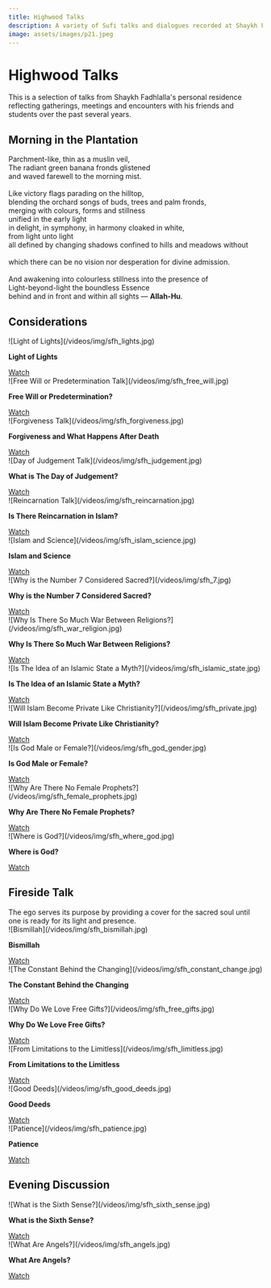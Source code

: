 ```yaml
---
title: Highwood Talks
description: A variety of Sufi talks and dialogues recorded at Shaykh Fadhlalla's home in Mpumalanga, South Africa
image: assets/images/p21.jpeg
---
```


# Highwood Talks

This is a selection of talks from Shaykh Fadhlalla's personal residence reflecting gatherings, meetings and encounters with his friends and students over the past several years.

## Morning in the Plantation

<div class="aphorism-text">

Parchment-like, thin as a muslin veil,  <br/>
The radiant green banana fronds glistened  <br/>
and waved farewell to the morning mist.  <br/>
<br/>
Like victory flags parading on the hilltop, <br/> 
blending the orchard songs of buds, trees and palm fronds, <br/> 
merging with colours, forms and stillness  <br/>
unified in the early light  <br/>
in delight, in symphony, in harmony cloaked in white,  <br/>
from light unto light  <br/>
all defined by changing shadows confined to hills and meadows without <br/>  
which there can be no vision nor desperation for divine admission.  <br/>
  <br/>
And awakening into colourless stillness into the presence of  <br/>
Light-beyond-light the boundless Essence  <br/>
behind and in front and within all sights — <strong>Allah-Hu</strong>.

</div>

## Considerations

<div markdown="1" class="card video sidebar center gemoji center-content">

<div markdown="2" class="video-image">
![Light of Lights](/videos/img/sfh_lights.jpg)
</div>

**Light of Lights**

<div markdown="3" class="video-link">
<a target="_blank" href="https://www.youtube.com/watch?v=kfN_DObkSM4&list=PLzFr0xRIkb3gVfjRtai2-XBlvWVprgHqP&index=40">Watch</a>
</div>

</div>

<div markdown="1" class="card video sidebar center gemoji center-content">

<div markdown="2" class="video-image">
![Free Will or Predetermination Talk](/videos/img/sfh_free_will.jpg)
</div>

**Free Will or Predetermination?**

<div markdown="3" class="video-link">
<a target="_blank" href="https://www.youtube.com/watch?v=yvbzO4dDgD0&list=PLzFr0xRIkb3gVfjRtai2-XBlvWVprgHqP&index=39">Watch</a>
</div>

</div>

<div markdown="1" class="card video sidebar center gemoji center-content">

<div markdown="2" class="video-image">
![Forgiveness Talk](/videos/img/sfh_forgiveness.jpg)
</div>

**Forgiveness and What Happens After Death**

<div markdown="3" class="video-link">
<a target="_blank" href="https://www.youtube.com/watch?v=ckcXZs7mejE">Watch</a>
</div>

</div>

<div markdown="1" class="card video sidebar center gemoji center-content">

<div markdown="2" class="video-image">
![Day of Judgement Talk](/videos/img/sfh_judgement.jpg)
</div>

**What is The Day of Judgement?**

<div markdown="3" class="video-link">
<a target="_blank" href="https://www.youtube.com/watch?v=LyGrhZOjSXE&list=PLzFr0xRIkb3gVfjRtai2-XBlvWVprgHqP&index=38">Watch</a>
</div>

</div>

<div markdown="1" class="card video sidebar center gemoji center-content">

<div markdown="2" class="video-image">
![Reincarnation Talk](/videos/img/sfh_reincarnation.jpg)
</div>

**Is There Reincarnation in Islam?**

<div markdown="3" class="video-link">
<a target="_blank" href="https://www.youtube.com/watch?v=xQA91yHPDpM&list=PLzFr0xRIkb3gVfjRtai2-XBlvWVprgHqP&index=37">Watch</a>
</div>

</div>

<div markdown="1" class="card video sidebar center gemoji center-content">

<div markdown="2" class="video-image">
![Islam and Science](/videos/img/sfh_islam_science.jpg)
</div>

**Islam and Science**

<div markdown="3" class="video-link">
<a target="_blank" href="https://www.youtube.com/watch?v=nA2wKknIjQQ&list=PLzFr0xRIkb3gVfjRtai2-XBlvWVprgHqP&index=36">Watch</a>
</div>

</div>

<div markdown="1" class="card video sidebar center gemoji center-content">

<div markdown="2" class="video-image">
![Why is the Number 7 Considered Sacred?](/videos/img/sfh_7.jpg)
</div>

**Why is the Number 7 Considered Sacred?**

<div markdown="3" class="video-link">
<a target="_blank" href="https://www.youtube.com/watch?v=VSr2IUp-2w8&list=PLzFr0xRIkb3gVfjRtai2-XBlvWVprgHqP&index=35">Watch</a>
</div>

</div>

<div markdown="1" class="card video sidebar center gemoji center-content">

<div markdown="2" class="video-image">
![Why Is There So Much War Between Religions?](/videos/img/sfh_war_religion.jpg)
</div>

**Why Is There So Much War Between Religions?**

<div markdown="3" class="video-link">
<a target="_blank" href="https://www.youtube.com/watch?v=F81bv5vTEZs&list=PLzFr0xRIkb3gVfjRtai2-XBlvWVprgHqP&index=34">Watch</a>
</div>

</div>

<div markdown="1" class="card video sidebar center gemoji center-content">

<div markdown="2" class="video-image">
![Is The Idea of an Islamic State a Myth?](/videos/img/sfh_islamic_state.jpg)
</div>

**Is The Idea of an Islamic State a Myth?**

<div markdown="3" class="video-link">
<a target="_blank" href="https://www.youtube.com/watch?v=_XbfRNlmT5E&list=PLzFr0xRIkb3gVfjRtai2-XBlvWVprgHqP&index=33">Watch</a>
</div>

</div>

<div markdown="1" class="card video sidebar center gemoji center-content">

<div markdown="2" class="video-image">
![Will Islam Become Private Like Christianity?](/videos/img/sfh_private.jpg)
</div>

**Will Islam Become Private Like Christianity?**

<div markdown="3" class="video-link">
<a target="_blank" href="https://www.youtube.com/watch?v=MFQk2srM9LU&list=PLzFr0xRIkb3gVfjRtai2-XBlvWVprgHqP&index=32">Watch</a>
</div>

</div>

<div markdown="1" class="card video sidebar center gemoji center-content">

<div markdown="2" class="video-image">
![Is God Male or Female?](/videos/img/sfh_god_gender.jpg)
</div>

**Is God Male or Female?**

<div markdown="3" class="video-link">
<a target="_blank" href="https://www.youtube.com/watch?v=gHBhA6kqRCQ&list=PLzFr0xRIkb3gVfjRtai2-XBlvWVprgHqP&index=31">Watch</a>
</div>

</div>

<div markdown="1" class="card video sidebar center gemoji center-content">

<div markdown="2" class="video-image">
![Why Are There No Female Prophets?](/videos/img/sfh_female_prophets.jpg)
</div>

**Why Are There No Female Prophets?**

<div markdown="3" class="video-link">
<a target="_blank" href="https://www.youtube.com/watch?v=gveAbNn7x2U&list=PLzFr0xRIkb3gVfjRtai2-XBlvWVprgHqP&index=30">Watch</a>
</div>

</div>

<div markdown="1" class="card video sidebar center gemoji center-content">

<div markdown="2" class="video-image">
![Where is God?](/videos/img/sfh_where_god.jpg)
</div>

**Where is God?**

<div markdown="3" class="video-link">
<a target="_blank" href="https://www.youtube.com/watch?v=flT29MVm1VY&list=PLzFr0xRIkb3gVfjRtai2-XBlvWVprgHqP&index=29">Watch</a>
</div>

</div>

<div markdown="1" class="clear"></div>

## Fireside Talk

<div class="callout6">
The ego serves its purpose by providing a cover for the sacred soul until one is ready for its light and presence.
</div>

<div markdown="1" class="card video sidebar center gemoji center-content">

<div markdown="2" class="video-image">
![Bismillah](/videos/img/sfh_bismillah.jpg)
</div>

**Bismillah**

<div markdown="3" class="video-link">
<a target="_blank" href="https://www.youtube.com/watch?v=7IVw4bnF0K0&list=PLzFr0xRIkb3gVfjRtai2-XBlvWVprgHqP&index=28">Watch</a>
</div>

</div>

<div markdown="1" class="card video sidebar center gemoji center-content">

<div markdown="2" class="video-image">
![The Constant Behind the Changing](/videos/img/sfh_constant_change.jpg)
</div>

**The Constant Behind the Changing**

<div markdown="3" class="video-link">
<a target="_blank" href="https://www.youtube.com/watch?v=BYTdRdd-MoI&list=PLzFr0xRIkb3gVfjRtai2-XBlvWVprgHqP&index=27">Watch</a>
</div>

</div>

<div markdown="1" class="card video sidebar center gemoji center-content">

<div markdown="2" class="video-image">
![Why Do We Love Free Gifts?](/videos/img/sfh_free_gifts.jpg)
</div>

**Why Do We Love Free Gifts?**

<div markdown="3" class="video-link">
<a target="_blank" href="https://www.youtube.com/watch?v=WOWsnq0sbxM&list=PLzFr0xRIkb3gVfjRtai2-XBlvWVprgHqP&index=26">Watch</a>
</div>

</div>

<div markdown="1" class="card video sidebar center gemoji center-content">

<div markdown="2" class="video-image">
![From Limitations to the Limitless](/videos/img/sfh_limitless.jpg)
</div>

**From Limitations to the Limitless**

<div markdown="3" class="video-link">
<a target="_blank" href="https://www.youtube.com/watch?v=ZJoNO75NKX8&list=PLzFr0xRIkb3gVfjRtai2-XBlvWVprgHqP&index=25">Watch</a>
</div>

</div>

<div markdown="1" class="card video sidebar center gemoji center-content">

<div markdown="2" class="video-image">
![Good Deeds](/videos/img/sfh_good_deeds.jpg)
</div>

**Good Deeds**

<div markdown="3" class="video-link">
<a target="_blank" href="https://www.youtube.com/watch?v=bgQrxkJjpXc&list=PLzFr0xRIkb3gVfjRtai2-XBlvWVprgHqP&index=24">Watch</a>
</div>

</div>

<div markdown="1" class="card video sidebar center gemoji center-content">

<div markdown="2" class="video-image">
![Patience](/videos/img/sfh_patience.jpg)
</div>

**Patience**

<div markdown="3" class="video-link">
<a target="_blank" href="https://www.youtube.com/watch?v=XbGToVGF4hg&list=PLzFr0xRIkb3gVfjRtai2-XBlvWVprgHqP&index=23">Watch</a>
</div>

</div>

<div markdown="1" class="clear"></div>

## Evening Discussion

<div markdown="1" class="card video sidebar center gemoji center-content">

<div markdown="2" class="video-image">
![What is the Sixth Sense?](/videos/img/sfh_sixth_sense.jpg)
</div>

**What is the Sixth Sense?**

<div markdown="3" class="video-link">
<a target="_blank" href="https://www.youtube.com/watch?v=v7A_1rjtP6g">Watch</a>
</div>

</div>

<div markdown="1" class="card video sidebar center gemoji center-content">

<div markdown="2" class="video-image">
![What Are Angels?](/videos/img/sfh_angels.jpg)
</div>

**What Are Angels?**

<div markdown="3" class="video-link">
<a target="_blank" href="https://www.youtube.com/watch?v=fnQNLDd4ejE">Watch</a>
</div>

</div>

<div markdown="1" class="clear"></div>